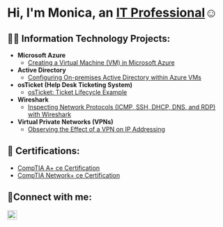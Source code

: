 <h1>Hi, I'm Monica, an <a href="https://linkedin.com/in/monica-muller">IT Professional</a>☺</h1>

<h2>👨‍💻 Information Technology Projects:</h2>

- <b>Microsoft Azure</b>
  - [Creating a Virtual Machine (VM) in Microsoft Azure](https://github.com/MonicaMuller/create-azure-vm)
- <b>Active Directory</b>
  - [Configuring On-premises Active Directory within Azure VMs](https://github.com/MonicaMuller/configure-ad)
- <b>osTicket (Help Desk Ticketing System)</b>
  - [osTicket: Ticket Lifecycle Example](https://github.com/MonicaMuller/ticket-lifecycle)
- <b>Wireshark</b>
  - [Inspecting Network Protocols (ICMP, SSH, DHCP, DNS, and RDP) with Wireshark](https://github.com/MonicaMuller/wireshark-network-protocols)
- <b>Virtual Private Networks (VPNs)</b>
  - [Observing the Effect of a VPN on IP Addressing](https://github.com/MonicaMuller/vpn-usage)


<h2>📄 Certifications:</h2>

- [CompTIA A+ ce Certification](https://www.credly.com/badges/cbe01186-6522-4707-8c79-97e324b8ba76/public_url)
- [CompTIA Network+ ce Certification](https://www.credly.com/badges/71d3c00d-15a5-49c5-b228-bfcc308c3737/public_url)

<h2>🤳Connect with me:</h2>

[<img align="left" alt="Monica | LinkedIn" width="22px" src="https://cdn.jsdelivr.net/npm/simple-icons@v3/icons/linkedin.svg" />][linkedin]

[linkedin]: https://linkedin.com/in/monica-muller
